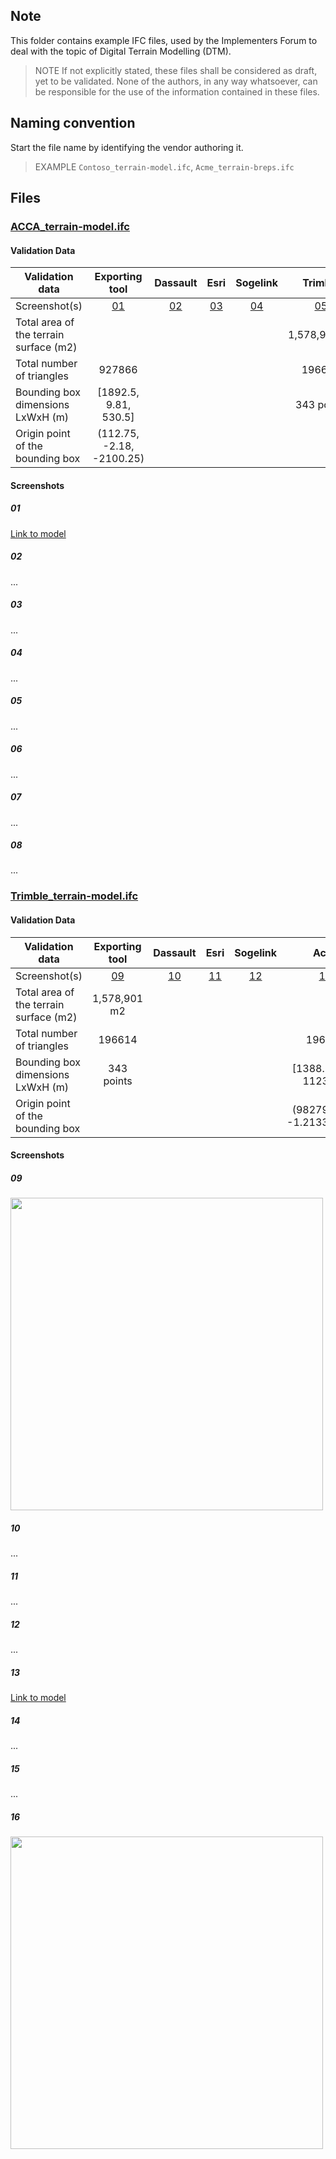## Note
This folder contains example IFC files, used by the Implementers Forum to deal with the topic of Digital Terrain Modelling (DTM).
> NOTE  If not explicitly stated, these files shall be considered as draft, yet to be validated.
> None of the authors, in any way whatsoever, can be responsible for the use of the information contained in these files.

## Naming convention
Start the file name by identifying the vendor authoring it.

> EXAMPLE `Contoso_terrain-model.ifc`, `Acme_terrain-breps.ifc`

## Files


### [ACCA_terrain-model.ifc](./ACCA/ACCA_terrain-model.ifc.zip)

#### Validation Data

| Validation data                        |      Exporting tool       | Dassault  |   Esri    | Sogelink  |   Trimble   |  Bentley  | Infotech  |  Adtollo  |
|----------------------------------------|:-------------------------:|:---------:|:---------:|:---------:|:-----------:|:---------:|:---------:|:---------:|
| Screenshot(s)                          |         [01](#01)         | [02](#02) | [03](#03) | [04](#04) |  [05](#05)  | [06](#06) | [07](#07) | [08](#08) |
| Total area of the terrain surface (m2) |                           |           |           |           | 1,578,901m2 |           |           | 249250 m2 |
| Total number of triangles              |          927866           |           |           |           |   196614    |           |           |  927848   |
| Bounding box dimensions LxWxH (m)      |   [1892.5, 9.81, 530.5]   |           |           |           | 343 points  |           |           | 279.5, 879.5, 9.81 |
| Origin point of the bounding box       | (112.75, -2.18, -2100.25) |           |           |           |             |           |           | 1254738.75, 2689112.75, 447.82) |                       

#### Screenshots

##### 01
[Link to model](https://service.usbim.com/link/651eae349242a358bea4321b)

##### 02
...

##### 03
...

##### 04
...

##### 05
...


##### 06
...

##### 07
...

##### 08
...


### [Trimble_terrain-model.ifc](./TrimbleQuadri/Trimble_terrain-model.ifc)

#### Validation Data

| Validation data                        | Exporting tool | Dassault  |   Esri    | Sogelink  |            Acca             |  Bentley  | Infotech  |    Adtollo     |
|----------------------------------------|:--------------:|:---------:|:---------:|:---------:|:---------------------------:|:---------:|:---------:|:--------------:|
| Screenshot(s)                          |   [09](#09)    | [10](#10) | [11](#11) | [12](#12) |          [13](#13)          | [14](#14) | [15](#15) |   [16](#16)    |
| Total area of the terrain surface (m2) |  1,578,901 m2  |           |           |           |                             |           |           | 1578901.9 m2   |
| Total number of triangles              |     196614     |           |           |           |           196614            |           |           |     196614     |
| Bounding box dimensions LxWxH (m)      |   343 points   |           |           |           |   [1388.55, 51, 1123.15]    |           |           | 1123.15, 1388.55, 51    |
| Origin point of the bounding box       |                |           |           |           | (98279.2, 21, -1.21331e+06) |           |           | 1212184.98, 98279.18, 21|              |

#### Screenshots

##### 09
<div>
<img src="https://github.com/JanErikHoel/IFC4.x-IF/assets/48426749/5105e02d-864f-454f-b6d4-0f9580689314" width="500"/>
</div>

##### 10
...

##### 11
...

##### 12
...

##### 13
[Link to model](https://service.usbim.com/link/651eb1cb9242a35443a43288)

##### 14
...

##### 15
...

##### 16

<div>
<img src="./Adtollo/Adtollo_Trimble_Terrain_model_Import.jpg" width="500"/>
</div>
